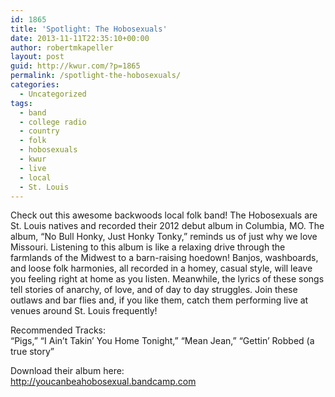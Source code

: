 ```yaml
---
id: 1865
title: 'Spotlight: The Hobosexuals'
date: 2013-11-11T22:35:10+00:00
author: robertmkapeller
layout: post
guid: http://kwur.com/?p=1865
permalink: /spotlight-the-hobosexuals/
categories:
  - Uncategorized
tags:
  - band
  - college radio
  - country
  - folk
  - hobosexuals
  - kwur
  - live
  - local
  - St. Louis
---
```

<div class="pf-content">
  <p>
    Check out this awesome backwoods local folk band! The Hobosexuals are St. Louis natives and recorded their 2012 debut album in Columbia, MO. The album, &#8220;No Bull Honky, Just Honky Tonky,&#8221; reminds us of just why we love Missouri. Listening to this album is like a relaxing drive through the farmlands of the Midwest to a barn-raising hoedown! Banjos, washboards, and loose folk harmonies, all recorded in a homey, casual style, will leave you feeling right at home as you listen. Meanwhile, the lyrics of these songs tell stories of anarchy, of love, and of day to day struggles. Join these outlaws and bar flies and, if you like them, catch them performing live at venues around St. Louis frequently!
  </p>
  
  <p>
    Recommended Tracks:<br /> &#8220;Pigs,&#8221; &#8220;I Ain&#8217;t Takin&#8217; You Home Tonight,&#8221; &#8220;Mean Jean,&#8221; &#8220;Gettin&#8217; Robbed (a true story&#8221;
  </p>
  
  <p>
    Download their album here:<br /> <a href="http://youcanbeahobosexual.bandcamp.com">http://youcanbeahobosexual.bandcamp.com</a>
  </p>
</div>